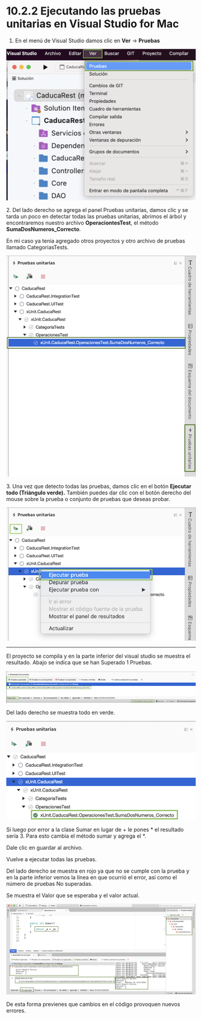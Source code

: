 # 10.2.2 Ejecutando las pruebas unitarias en Visual Studio for Mac

1. En el menú de Visual Studio damos clic en **Ver** -> **Pruebas**

![](<../../.gitbook/assets/image (624) (1).png>)

2\. Del lado derecho se agrega el panel Pruebas unitarias, damos clic y se tarda un poco en detectar todas las pruebas unitarias, abrimos el árbol y encontraremos nuestro archivo **OperaciontesTest**, el método **SumaDosNumeros\_Correcto**.&#x20;

En mi caso ya tenia agregado otros proyectos y otro archivo de pruebas llamado CategoriasTests.

![](<../../.gitbook/assets/image (505).png>)

3\. Una vez que detecto todas las pruebas, damos clic en el botón **Ejecutar todo (Triángulo verde).** También puedes dar clic con el botón derecho del mouse sobre la prueba o conjunto de pruebas que deseas probar.

![](<../../.gitbook/assets/image (506).png>)

****

El proyecto se compila y en la parte inferior del visual studio se muestra el resultado. Abajo se indica que se han Superado 1 Pruebas.

![](<../../.gitbook/assets/image (507).png>)

Del lado derecho se muestra todo en verde.

![](<../../.gitbook/assets/image (508).png>)

Si luego por error a la clase Sumar en lugar de + le pones \* el resultado sería 3. Para esto cambia el método sumar y agrega el \*.

Dale clic en guardar al archivo.

Vuelve a ejecutar todas las pruebas.

Del lado derecho se muestra en rojo ya que no se cumple con la prueba y en la parte inferior vemos la línea en que ocurrió el error, así como el número de pruebas No superadas.

Se muestra el Valor que se esperaba y el valor actual.

![](<../../.gitbook/assets/image (200).png>)

De esta forma previenes que cambios en el código provoquen nuevos errores.

